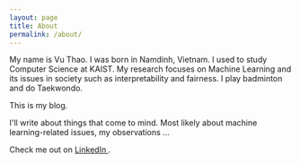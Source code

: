 ```yaml
---
layout: page
title: About
permalink: /about/
---
```


My name is Vu Thao. I was born in Namdinh, Vietnam. I used to study Computer Science at KAIST. My research focuses on Machine Learning and its issues in society such as interpretability and fairness. I play badminton and do Taekwondo. 

This is my blog.

I'll write about things that come to mind. Most likely about machine learning-related issues, my observations ...

Check me out on [LinkedIn ](https://www.linkedin.com/in/vu-phuong-thao-5ab465130/).


